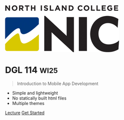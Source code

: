 <!-- _coverpage.md -->

![logo](_media/NIC_RGB.jpg)

# DGL 114 <small>WI25</small>

> Introduction to Mobile App Development

- Simple and lightweight
- No statically built html files
- Multiple themes

[Lecture](https://dibyaprokash.github.io/dgl_114_docsify-repo/)
[Get Started](#README)